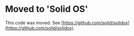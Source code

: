 # Moved to 'Solid OS'

This code was moved.
See [https://github.com/solid/solidos](https://github.com/solid/solidos).
